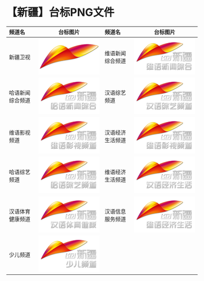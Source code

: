 # 【新疆】台标PNG文件
|频道名|台标图片|频道名|台标图片|
|:---|:---:|:---|:---:|
|新疆卫视|<img src="https://raw.githubusercontent.com/liuyilong80880/tvlog/main/img/Xinjiang.png">|维语新闻综合频道|<img src="https://raw.githubusercontent.com/liuyilong80880/tvlog/main/img/Xinjiang1.png">|
|哈语新闻综合频道|<img src="https://raw.githubusercontent.com/liuyilong80880/tvlog/main/img/Xinjiang2.png">|汉语综艺频道|<img src="https://raw.githubusercontent.com/liuyilong80880/tvlog/main/img/Xinjiang3.png">|
|维语影视频道|<img src="https://raw.githubusercontent.com/liuyilong80880/tvlog/main/img/Xinjiang4.png">|汉语经济生活频道|<img src="https://raw.githubusercontent.com/liuyilong80880/tvlog/main/img/Xinjiang4.png">|
|哈语综艺频道|<img src="https://raw.githubusercontent.com/liuyilong80880/tvlog/main/img/Xinjiang6.png">|维语经济生活频道|<img src="https://raw.githubusercontent.com/liuyilong80880/tvlog/main/img/Xinjiang5.png">|
|汉语体育健康频道|<img src="https://raw.githubusercontent.com/liuyilong80880/tvlog/main/img/Xinjiang8.png">|汉语信息服务频道|<img src="https://raw.githubusercontent.com/liuyilong80880/tvlog/main/img/Xinjiang7.png">|
|少儿频道|<img src="https://raw.githubusercontent.com/liuyilong80880/tvlog/main/img/Xinjiang10.png">|
